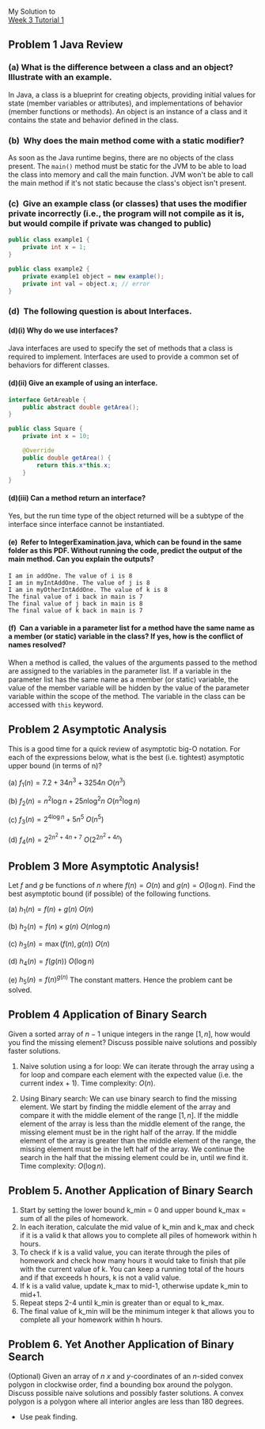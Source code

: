 <span class="right-menu">My Solution to <br>[Week 3 Tutorial 1](CS2040S_tut01.pdf)</span>

## Problem 1 Java Review

### (a) What is the difference between a class and an object? Illustrate with an example.

In Java, a class is a blueprint for creating objects, providing initial values for state (member variables or attributes), and implementations of behavior (member functions or methods). An object is an instance of a class and it contains the state and behavior defined in the class.

### (b)  Why does the main method come with a static modifier?

As soon as the Java runtime begins, there are no objects of the class present. The `main()` method must be static for the JVM to be able to load the class into memory and call the main function. JVM won't be able to call the main method if it's not static because the class's object isn't present.

### (c)  Give an example class (or classes) that uses the modifier private incorrectly (i.e., the program will not compile as it is, but would compile if private was changed to public)

```java
public class example1 {
	private int x = 1; 
}
```

```java
public class example2 {
	private example1 object = new example();
	private int val = object.x; // error 
}
```

### (d)  The following question is about Interfaces.

#### (d)(i) Why do we use interfaces?

Java interfaces are used to specify the set of methods that a class is required to implement. Interfaces are used to provide a common set of behaviors for different classes.

#### (d)(ii) Give an example of using an interface.

```java
interface GetAreable { 
	public abstract double getArea(); 
}
```

```java
public class Square {
	private int x = 10;

	@Override 
	public double getArea() {
		return this.x*this.x;
	}
}
```

#### (d)(iii) Can a method return an interface?

Yes, but the run time type of the object returned will be a subtype of the interface since interface cannot be instantiated.

#### (e)  Refer to IntegerExamination.java, which can be found in the same folder as this PDF. Without running the code, predict the output of the main method. Can you explain the outputs?

```
I am in addOne. The value of i is 8
I am in myIntAddOne. The value of j is 8
I am in myOtherIntAddOne. The value of k is 8
The final value of i back in main is 7
The final value of j back in main is 8
The final value of k back in main is 7
```

#### (f)  Can a variable in a parameter list for a method have the same name as a member (or static) variable in the class? If yes, how is the conflict of names resolved?

When a method is called, the values of the arguments passed to the method are assigned to the variables in the parameter list. If a variable in the parameter list has the same name as a member (or static) variable, the value of the member variable will be hidden by the value of the parameter variable within the scope of the method. The variable in the class can be accessed with `this` keyword.

## Problem 2 Asymptotic Analysis

This is a good time for a quick review of asymptotic big-O notation. For each of the expressions below, what is the best (i.e. tightest) asymptotic upper bound (in terms of n)?

(a) $f_1(n)=7.2+34 n^3+3254 n$
$O(n^3)$

(b) $f_2(n)=n^2 \log n+25 n \log ^2 n$
$O(n^2 \log n)$

(c) $f_3(n)=2^{4 \log n}+5 n^5$
$O(n^5)$

(d) $f_4(n)=2^{2 n^2+4 n+7}$
$O(2^{2n^2+4n})$ 

## Problem 3 More Asymptotic Analysis!

Let $f$ and $g$ be functions of $n$ where $f(n)=O(n)$ and $g(n)=O(\log n)$. Find the best asymptotic bound (if possible) of the following functions.

(a) $h_1(n)=f(n)+g(n)$
$O(n)$

(b) $h_2(n)=f(n) \times g(n)$
$O(n \log n)$

(c) $h_3(n)=\max (f(n), g(n))$
$O(n)$

(d) $h_4(n)=f(g(n))$
$O(\log n)$

(e) $h_5(n)=f(n)^{g(n)}$
The constant matters. Hence the problem cant be solved.

## Problem 4 Application of Binary Search

Given a sorted array of $n-1$ unique integers in the range $[1, n]$, how would you find the missing element? Discuss possible naive solutions and possibly faster solutions.

1.  Naive solution using a for loop:
   We can iterate through the array using a for loop and compare each element with the expected value (i.e. the current index + 1). Time complexity: $O(n)$.

2. Using Binary search:
   We can use binary search to find the missing element. We start by finding the middle element of the array and compare it with the middle element of the range $[1, n]$. If the middle element of the array is less than the middle element of the range, the missing element must be in the right half of the array. If the middle element of the array is greater than the middle element of the range, the missing element must be in the left half of the array. We continue the search in the half that the missing element could be in, until we find it. Time complexity: $O(\log n)$.
   
## Problem 5. Another Application of Binary Search

1.  Start by setting the lower bound k_min = 0 and upper bound k_max = sum of all the piles of homework.
2.  In each iteration, calculate the mid value of k_min and k_max and check if it is a valid k that allows you to complete all piles of homework within h hours.
3.  To check if k is a valid value, you can iterate through the piles of homework and check how many hours it would take to finish that pile with the current value of k. You can keep a running total of the hours and if that exceeds h hours, k is not a valid value.
4.  If k is a valid value, update k_max to mid-1, otherwise update k_min to mid+1.
5.  Repeat steps 2-4 until k_min is greater than or equal to k_max.
6.  The final value of k_min will be the minimum integer k that allows you to complete all your homework within h hours.

## Problem 6. Yet Another Application of Binary Search

(Optional) Given an array of $n$ $x$ and $y$-coordinates of an $n$-sided convex polygon in clockwise order, find a bounding box around the polygon. Discuss possible naive solutions and possibly faster solutions. A convex polygon is a polygon where all interior angles are less than 180 degrees.

- Use peak finding.